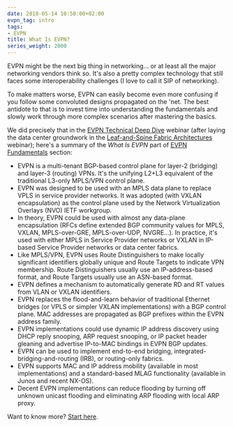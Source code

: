 ```yaml
---
date: 2018-05-14 10:50:00+02:00
evpn_tag: intro
tags:
- EVPN
title: What Is EVPN?
series_weight: 2000
---
```

EVPN might be the next big thing in networking... or at least all the major networking vendors think so. It's also a pretty complex technology that still faces some interoperability challenges (I love to call it SIP of networking).

To make matters worse, EVPN can easily become even more confusing if you follow some convoluted designs propagated on the 'net. The best antidote to that is to invest time into understanding the fundamentals and slowly work through more complex scenarios after mastering the basics.
<!--more-->
We did precisely that in the [EVPN Technical Deep Dive](http://www.ipspace.net/EVPN_Technical_Deep_Dive) webinar (after laying the data center groundwork in the [Leaf-and-Spine Fabric Architectures](http://www.ipspace.net/Leaf-and-Spine_Fabric_Architectures) webinar); here's a summary of the *What Is EVPN* part of [EVPN Fundamentals](http://my.ipspace.net/bin/list?id=EVPN#FUNDAMENTALS) section:

-   EVPN is a multi-tenant BGP-based control plane for layer-2 (bridging) and layer-3 (routing) VPNs. It's the unifying L2+L3 equivalent of the traditional L3-only MPLS/VPN control plane.
-   EVPN was designed to be used with an MPLS data plane to replace VPLS in service provider networks. It was adopted (with VXLAN encapsulation) as the control plane used by the Network Virtualization Overlays (NVO) IETF workgroup.
-   In theory, EVPN could be used with almost any data-plane encapsulation (RFCs define extended BGP community values for MPLS, VXLAN, MPLS-over-GRE, MPLS-over-UDP, NVGRE...). In practice, it's used with either MPLS in Service Provider networks or VXLAN in IP-based Service Provider networks or data center fabrics.
-   Like MPLS/VPN, EVPN uses Route Distinguishers to make locally significant identifiers globally unique and Route Targets to indicate VPN membership. Route Distinguishers usually use an IP-address-based format, and Route Targets usually use an ASN-based format.
-   EVPN defines a mechanism to automatically generate RD and RT values from VLAN or VXLAN identifiers.
-   EVPN replaces the flood-and-learn behavior of traditional Ethernet bridges (or VPLS or simpler VXLAN implementations) with a BGP control plane. MAC addresses are propagated as BGP prefixes within the EVPN address family.
-   EVPN implementations could use dynamic IP address discovery using DHCP reply snooping, ARP request snooping, or IP packet header gleaning and advertise IP-to-MAC bindings in EVPN BGP updates.
-   EVPN can be used to implement end-to-end bridging, integrated-bridging-and-routing (IRB), or routing-only fabrics.
-   EVPN supports MAC and IP address mobility (available in most implementations) and a standard-based MLAG functionality (available in Junos and recent NX-OS).
-   Decent EVPN implementations can reduce flooding by turning off unknown unicast flooding and eliminating ARP flooding with local ARP proxy.

Want to know more? [Start here](http://my.ipspace.net/bin/list?id=EVPN#FUNDAMENTALS).
